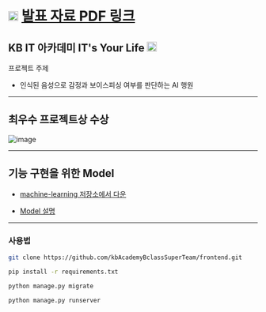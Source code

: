 # <img src="https://pic.sopili.net/pub/emoji/twitter/2/72x72/1f4cc.png" width=20 height=20> [발표 자료 PDF 링크](https://drive.google.com/file/d/1V_AWWRJYqx3RNhJPXHC1uhBhyb-eS1pL/view?usp=sharing)

## KB IT 아카데미 IT's Your Life <img src="https://pic.sopili.net/pub/emoji/twitter/2/72x72/26a1.png" width=20 height=20>

프로젝트 주제

- 인식된 음성으로 감정과 보이스피싱 여부를 판단하는 AI 행원

---

## 최우수 프로젝트상 수상

![image](https://user-images.githubusercontent.com/26592315/171657228-6a956325-9113-4ebc-9738-331c514e0658.png)

---

## 기능 구현을 위한 Model

- [machine-learning 저장소에서 다운](https://github.com/kbAcademyBclassSuperTeam/machine-learning/tree/main/Model)

- [Model 설명](https://github.com/kbAcademyBclassSuperTeam/machine-learning)

---

### 사용법

```bash
git clone https://github.com/kbAcademyBclassSuperTeam/frontend.git
```

```bash
pip install -r requirements.txt
```

```bash
python manage.py migrate
```

```bash
python manage.py runserver
```
